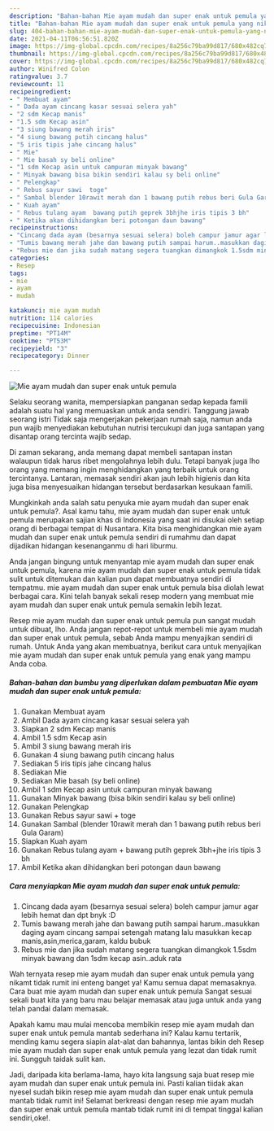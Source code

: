 ```yaml
---
description: "Bahan-bahan Mie ayam mudah dan super enak untuk pemula yang nikmat dan Mudah Dibuat"
title: "Bahan-bahan Mie ayam mudah dan super enak untuk pemula yang nikmat dan Mudah Dibuat"
slug: 404-bahan-bahan-mie-ayam-mudah-dan-super-enak-untuk-pemula-yang-nikmat-dan-mudah-dibuat
date: 2021-04-11T06:56:51.820Z
image: https://img-global.cpcdn.com/recipes/8a256c79ba99d817/680x482cq70/mie-ayam-mudah-dan-super-enak-untuk-pemula-foto-resep-utama.jpg
thumbnail: https://img-global.cpcdn.com/recipes/8a256c79ba99d817/680x482cq70/mie-ayam-mudah-dan-super-enak-untuk-pemula-foto-resep-utama.jpg
cover: https://img-global.cpcdn.com/recipes/8a256c79ba99d817/680x482cq70/mie-ayam-mudah-dan-super-enak-untuk-pemula-foto-resep-utama.jpg
author: Winifred Colon
ratingvalue: 3.7
reviewcount: 11
recipeingredient:
- " Membuat ayam"
- " Dada ayam cincang kasar sesuai selera yah"
- "2 sdm Kecap manis"
- "1.5 sdm Kecap asin"
- "3 siung bawang merah iris"
- "4 siung bawang putih cincang halus"
- "5 iris tipis jahe cincang halus"
- " Mie"
- " Mie basah sy beli online"
- "1 sdm Kecap asin untuk campuran minyak bawang"
- " Minyak bawang bisa bikin sendiri kalau sy beli online"
- " Pelengkap"
- " Rebus sayur sawi  toge"
- " Sambal blender 10rawit merah dan 1 bawang putih rebus beri Gula Garam"
- " Kuah ayam"
- " Rebus tulang ayam  bawang putih geprek 3bhjhe iris tipis 3 bh"
- " Ketika akan dihidangkan beri potongan daun bawang"
recipeinstructions:
- "Cincang dada ayam (besarnya sesuai selera) boleh campur jamur agar lebih hemat dan dpt bnyk :D"
- "Tumis bawang merah jahe dan bawang putih sampai harum..masukkan daging ayam cincang sampai setengah matang lalu masukkan kecap manis,asin,merica,garam, kaldu bubuk"
- "Rebus mie dan jika sudah matang segera tuangkan dimangkok 1.5sdm minyak bawang dan 1sdm kecap asin..aduk rata"
categories:
- Resep
tags:
- mie
- ayam
- mudah

katakunci: mie ayam mudah 
nutrition: 114 calories
recipecuisine: Indonesian
preptime: "PT14M"
cooktime: "PT53M"
recipeyield: "3"
recipecategory: Dinner

---
```



![Mie ayam mudah dan super enak untuk pemula](https://img-global.cpcdn.com/recipes/8a256c79ba99d817/680x482cq70/mie-ayam-mudah-dan-super-enak-untuk-pemula-foto-resep-utama.jpg)

Selaku seorang wanita, mempersiapkan panganan sedap kepada famili adalah suatu hal yang memuaskan untuk anda sendiri. Tanggung jawab seorang istri Tidak saja mengerjakan pekerjaan rumah saja, namun anda pun wajib menyediakan kebutuhan nutrisi tercukupi dan juga santapan yang disantap orang tercinta wajib sedap.

Di zaman  sekarang, anda memang dapat membeli santapan instan walaupun tidak harus ribet mengolahnya lebih dulu. Tetapi banyak juga lho orang yang memang ingin menghidangkan yang terbaik untuk orang tercintanya. Lantaran, memasak sendiri akan jauh lebih higienis dan kita juga bisa menyesuaikan hidangan tersebut berdasarkan kesukaan famili. 



Mungkinkah anda salah satu penyuka mie ayam mudah dan super enak untuk pemula?. Asal kamu tahu, mie ayam mudah dan super enak untuk pemula merupakan sajian khas di Indonesia yang saat ini disukai oleh setiap orang di berbagai tempat di Nusantara. Kita bisa menghidangkan mie ayam mudah dan super enak untuk pemula sendiri di rumahmu dan dapat dijadikan hidangan kesenanganmu di hari liburmu.

Anda jangan bingung untuk menyantap mie ayam mudah dan super enak untuk pemula, karena mie ayam mudah dan super enak untuk pemula tidak sulit untuk ditemukan dan kalian pun dapat membuatnya sendiri di tempatmu. mie ayam mudah dan super enak untuk pemula bisa diolah lewat berbagai cara. Kini telah banyak sekali resep modern yang membuat mie ayam mudah dan super enak untuk pemula semakin lebih lezat.

Resep mie ayam mudah dan super enak untuk pemula pun sangat mudah untuk dibuat, lho. Anda jangan repot-repot untuk membeli mie ayam mudah dan super enak untuk pemula, sebab Anda mampu menyajikan sendiri di rumah. Untuk Anda yang akan membuatnya, berikut cara untuk menyajikan mie ayam mudah dan super enak untuk pemula yang enak yang mampu Anda coba.

<!--inarticleads1-->

##### Bahan-bahan dan bumbu yang diperlukan dalam pembuatan Mie ayam mudah dan super enak untuk pemula:

1. Gunakan  Membuat ayam
1. Ambil  Dada ayam cincang kasar sesuai selera yah
1. Siapkan 2 sdm Kecap manis
1. Ambil 1.5 sdm Kecap asin
1. Ambil 3 siung bawang merah iris
1. Gunakan 4 siung bawang putih cincang halus
1. Sediakan 5 iris tipis jahe cincang halus
1. Sediakan  Mie
1. Sediakan  Mie basah (sy beli online)
1. Ambil 1 sdm Kecap asin untuk campuran minyak bawang
1. Gunakan  Minyak bawang (bisa bikin sendiri kalau sy beli online)
1. Gunakan  Pelengkap
1. Gunakan  Rebus sayur sawi + toge
1. Gunakan  Sambal (blender 10rawit merah dan 1 bawang putih rebus beri Gula Garam)
1. Siapkan  Kuah ayam
1. Gunakan  Rebus tulang ayam + bawang putih geprek 3bh+jhe iris tipis 3 bh
1. Ambil  Ketika akan dihidangkan beri potongan daun bawang




<!--inarticleads2-->

##### Cara menyiapkan Mie ayam mudah dan super enak untuk pemula:

1. Cincang dada ayam (besarnya sesuai selera) boleh campur jamur agar lebih hemat dan dpt bnyk :D
1. Tumis bawang merah jahe dan bawang putih sampai harum..masukkan daging ayam cincang sampai setengah matang lalu masukkan kecap manis,asin,merica,garam, kaldu bubuk
1. Rebus mie dan jika sudah matang segera tuangkan dimangkok 1.5sdm minyak bawang dan 1sdm kecap asin..aduk rata




Wah ternyata resep mie ayam mudah dan super enak untuk pemula yang nikamt tidak rumit ini enteng banget ya! Kamu semua dapat memasaknya. Cara buat mie ayam mudah dan super enak untuk pemula Sangat sesuai sekali buat kita yang baru mau belajar memasak atau juga untuk anda yang telah pandai dalam memasak.

Apakah kamu mau mulai mencoba membikin resep mie ayam mudah dan super enak untuk pemula mantab sederhana ini? Kalau kamu tertarik, mending kamu segera siapin alat-alat dan bahannya, lantas bikin deh Resep mie ayam mudah dan super enak untuk pemula yang lezat dan tidak rumit ini. Sungguh taidak sulit kan. 

Jadi, daripada kita berlama-lama, hayo kita langsung saja buat resep mie ayam mudah dan super enak untuk pemula ini. Pasti kalian tiidak akan nyesel sudah bikin resep mie ayam mudah dan super enak untuk pemula mantab tidak rumit ini! Selamat berkreasi dengan resep mie ayam mudah dan super enak untuk pemula mantab tidak rumit ini di tempat tinggal kalian sendiri,oke!.

